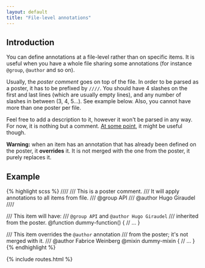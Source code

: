 ```yaml
---
layout: default
title: "File-level annotations"
---
```


## Introduction

You can define annotations at a file-level rather than on specific items. It is useful when you have a whole file sharing some annotations (for instance `@group`, `@author` and so on).

Usually, the *poster comment* goes on top of the file. In order to be parsed as a poster, it has to be prefixed by `////`. You should have 4 slashes on the first and last lines (which are usually empty lines), and any number of slashes in between (3, 4, 5...). See example below. Also, you cannot have more than one poster per file.

Feel free to add a description to it, however it won't be parsed in any way. For now, it is nothing but a comment. [At some point](https://github.com/SassDoc/sassdoc/issues/256), it might be useful though.

<p class="note  note--warning"><strong>Warning:</strong> when an item has an annotation that has already been defined on the poster, it <strong>overrides</strong> it. It is not merged with the one from the poster, it purely replaces it.</p>

## Example

{% highlight scss %}
////
/// This is a poster comment.
/// It will apply annotations to all items from file.
/// @group API
/// @author Hugo Giraudel
////

/// This item will have:
/// `@group API` and `@author Hugo Giraudel`
/// inherited from the poster.
@function dummy-function() {
  // ...
}

/// This item overrides the `@author` annotation
/// from the poster; it's not merged with it.
/// @author Fabrice Weinberg
@mixin dummy-mixin {
  // ...
}
{% endhighlight %}

{% include routes.html %}
